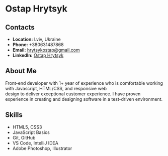 # Ostap Hrytsyk

## **Contacts**

- **Location:** Lviv, Ukraine
- **Phone:** +380631487868
- **Email:** hrytsykostap@gmail.com
- **LinkedIn:** [Ostap Hrytsyk](https://www.linkedin.com/in/ostap-hrytsyk/)

## **About Me**

Front-end developer with 1+ year of experience who is comfortable working with Javascript, HTML/CSS, and responsive web \
design to deliver exceptional customer experience. I have proven experience in creating and designing software in a test-driven environment.

## **Skills**

- HTML5, CSS3
- JavaScript Basics
- Git, GitHub
- VS Code, IntelliJ IDEA
- Adobe Photoshop, Illustrator
